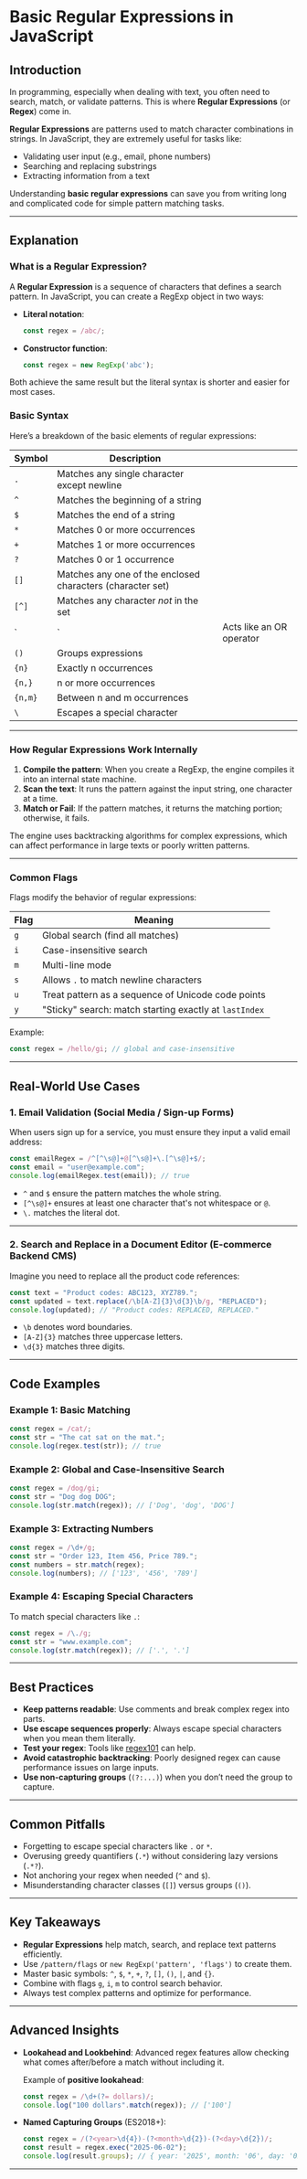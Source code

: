 # Basic Regular Expressions in JavaScript

## Introduction

In programming, especially when dealing with text, you often need to search, match, or validate patterns. This is where **Regular Expressions** (or **Regex**) come in.

**Regular Expressions** are patterns used to match character combinations in strings. In JavaScript, they are extremely useful for tasks like:

* Validating user input (e.g., email, phone numbers)
* Searching and replacing substrings
* Extracting information from a text

Understanding **basic regular expressions** can save you from writing long and complicated code for simple pattern matching tasks.

---

## Explanation

### What is a Regular Expression?

A **Regular Expression** is a sequence of characters that defines a search pattern. In JavaScript, you can create a RegExp object in two ways:

* **Literal notation**:

  ```javascript
  const regex = /abc/;
  ```

* **Constructor function**:

  ```javascript
  const regex = new RegExp('abc');
  ```

Both achieve the same result but the literal syntax is shorter and easier for most cases.

### Basic Syntax

Here’s a breakdown of the basic elements of regular expressions:

| Symbol  | Description                                                |                          |
| ------- | ---------------------------------------------------------- | ------------------------ |
| `.`     | Matches any single character except newline                |                          |
| `^`     | Matches the beginning of a string                          |                          |
| `$`     | Matches the end of a string                                |                          |
| `*`     | Matches 0 or more occurrences                              |                          |
| `+`     | Matches 1 or more occurrences                              |                          |
| `?`     | Matches 0 or 1 occurrence                                  |                          |
| `[]`    | Matches any one of the enclosed characters (character set) |                          |
| `[^]`   | Matches any character *not* in the set                     |                          |
| \`      | \`                                                         | Acts like an OR operator |
| `()`    | Groups expressions                                         |                          |
| `{n}`   | Exactly n occurrences                                      |                          |
| `{n,}`  | n or more occurrences                                      |                          |
| `{n,m}` | Between n and m occurrences                                |                          |
| `\`     | Escapes a special character                                |                          |

---

### How Regular Expressions Work Internally

1. **Compile the pattern**: When you create a RegExp, the engine compiles it into an internal state machine.
2. **Scan the text**: It runs the pattern against the input string, one character at a time.
3. **Match or Fail**: If the pattern matches, it returns the matching portion; otherwise, it fails.

The engine uses backtracking algorithms for complex expressions, which can affect performance in large texts or poorly written patterns.

---

### Common Flags

Flags modify the behavior of regular expressions:

| Flag | Meaning                                                |
| ---- | ------------------------------------------------------ |
| `g`  | Global search (find all matches)                       |
| `i`  | Case-insensitive search                                |
| `m`  | Multi-line mode                                        |
| `s`  | Allows `.` to match newline characters                 |
| `u`  | Treat pattern as a sequence of Unicode code points     |
| `y`  | "Sticky" search: match starting exactly at `lastIndex` |

Example:

```javascript
const regex = /hello/gi; // global and case-insensitive
```

---

## Real-World Use Cases

### 1. Email Validation (Social Media / Sign-up Forms)

When users sign up for a service, you must ensure they input a valid email address:

```javascript
const emailRegex = /^[^\s@]+@[^\s@]+\.[^\s@]+$/;
const email = "user@example.com";
console.log(emailRegex.test(email)); // true
```

* `^` and `$` ensure the pattern matches the whole string.
* `[^\s@]+` ensures at least one character that's not whitespace or `@`.
* `\.` matches the literal dot.

---

### 2. Search and Replace in a Document Editor (E-commerce Backend CMS)

Imagine you need to replace all the product code references:

```javascript
const text = "Product codes: ABC123, XYZ789.";
const updated = text.replace(/\b[A-Z]{3}\d{3}\b/g, "REPLACED");
console.log(updated); // "Product codes: REPLACED, REPLACED."
```

* `\b` denotes word boundaries.
* `[A-Z]{3}` matches three uppercase letters.
* `\d{3}` matches three digits.

---

## Code Examples

### Example 1: Basic Matching

```javascript
const regex = /cat/;
const str = "The cat sat on the mat.";
console.log(regex.test(str)); // true
```

### Example 2: Global and Case-Insensitive Search

```javascript
const regex = /dog/gi;
const str = "Dog dog DOG";
console.log(str.match(regex)); // ['Dog', 'dog', 'DOG']
```

### Example 3: Extracting Numbers

```javascript
const regex = /\d+/g;
const str = "Order 123, Item 456, Price 789.";
const numbers = str.match(regex);
console.log(numbers); // ['123', '456', '789']
```

### Example 4: Escaping Special Characters

To match special characters like `.`:

```javascript
const regex = /\./g;
const str = "www.example.com";
console.log(str.match(regex)); // ['.', '.']
```

---

## Best Practices

* **Keep patterns readable**: Use comments and break complex regex into parts.
* **Use escape sequences properly**: Always escape special characters when you mean them literally.
* **Test your regex**: Tools like [regex101](https://regex101.com/) can help.
* **Avoid catastrophic backtracking**: Poorly designed regex can cause performance issues on large inputs.
* **Use non-capturing groups** (`(?:...)`) when you don’t need the group to capture.

---

## Common Pitfalls

* Forgetting to escape special characters like `.` or `*`.
* Overusing greedy quantifiers (`.*`) without considering lazy versions (`.*?`).
* Not anchoring your regex when needed (`^` and `$`).
* Misunderstanding character classes (`[]`) versus groups (`()`).

---

## Key Takeaways

* **Regular Expressions** help match, search, and replace text patterns efficiently.
* Use `/pattern/flags` or `new RegExp('pattern', 'flags')` to create them.
* Master basic symbols: `^`, `$`, `*`, `+`, `?`, `[]`, `()`, `|`, and `{}`.
* Combine with flags `g`, `i`, `m` to control search behavior.
* Always test complex patterns and optimize for performance.

---

## Advanced Insights

* **Lookahead and Lookbehind**: Advanced regex features allow checking what comes after/before a match without including it.

  Example of **positive lookahead**:

  ```javascript
  const regex = /\d+(?= dollars)/;
  console.log("100 dollars".match(regex)); // ['100']
  ```

* **Named Capturing Groups** (ES2018+):

  ```javascript
  const regex = /(?<year>\d{4})-(?<month>\d{2})-(?<day>\d{2})/;
  const result = regex.exec("2025-06-02");
  console.log(result.groups); // { year: '2025', month: '06', day: '02' }
  ```

---
